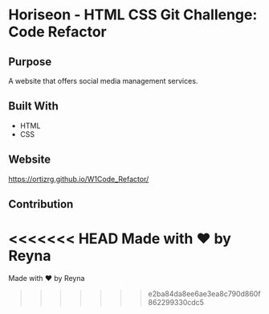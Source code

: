 # Horiseon - HTML CSS Git Challenge: Code Refactor

## Purpose
A website that offers social media management services.

## Built With
* HTML
* CSS

## Website
https://ortizrg.github.io/W1Code_Refactor/

## Contribution
<<<<<<< HEAD
Made with ❤️ by Reyna
=======
Made with ❤️ by Reyna
>>>>>>> e2ba84da8ee6ae3ea8c790d860f862299330cdc5
